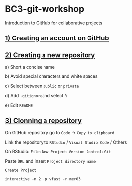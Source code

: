 # BC3-git-workshop
Introduction to GitHub for collaborative projects

## [1) Creating an account on GitHub](https://docs.github.com/en/get-started/quickstart/creating-an-account-on-github)

## [2) Creating a new repository](https://docs.github.com/en/repositories/creating-and-managing-repositories/creating-a-new-repository)
a) Short a concise name

b) Avoid special characters and white spaces

c) Select between `public` or `private`

d) Add `.gitignore`and select `R`

e) Edit `README`

## [3) Clonning a repository]()

On GitHub repository go to `Code` -> `Copy to clipboard`

Link the repository to `RStudio` / `Visual Studio Code` / Others

On RStudio:
  `File`: `New Project`: `Version Control`: `Git`
  
  Paste `ÙRL` and insert `Project directory name`

  `Create Project`



```
interactive -n 2 -p vfast -r mer03
````
